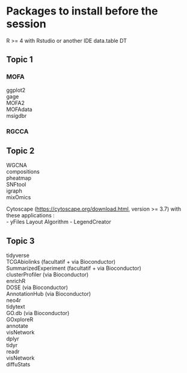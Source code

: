 # Packages to install before the session

R >= 4 with Rstudio or another IDE
data.table
DT  

## Topic 1  

### MOFA  
ggplot2  
gage  
MOFA2  
MOFAdata  
msigdbr  

### RGCCA

## Topic 2
WGCNA  
compositions  
pheatmap  
SNFtool  
igraph  
mixOmics  

Cytoscape (https://cytoscape.org/download.html, version >= 3.7) with these applications :  
	- yFiles Layout Algorithm
	- LegendCreator

## Topic 3
tidyverse  
TCGAbiolinks (facultatif + via Bioconductor)  
SummarizedExperiment (facultatif + via Bioconductor)  
clusterProfiler (via Bioconductor)  
enrichR  
DOSE (via Bioconductor)  
AnnotationHub (via Bioconductor)  
neo4r  
tidytext  
GO.db (via Bioconductor)  
GOxploreR  
annotate  
visNetwork  
dplyr  
tidyr  
readr  
visNetwork  
diffuStats  


